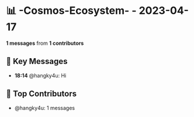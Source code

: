 # 📊 -Cosmos-Ecosystem- - 2023-04-17
**1 messages** from **1 contributors**

## 💬 Key Messages
- **18:14** @hangky4u: Hi

## 👥 Top Contributors
- @hangky4u: 1 messages